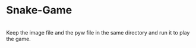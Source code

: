 # Snake-Game
<br>
Keep the image file and the pyw file in the same directory and run it to play the game.
